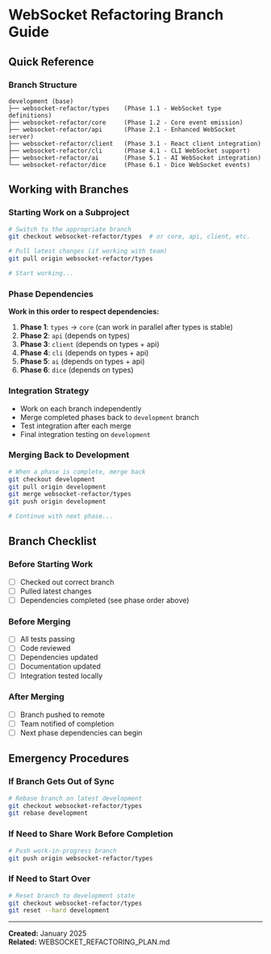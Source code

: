 # WebSocket Refactoring Branch Guide

## Quick Reference

### Branch Structure

```
development (base)
├── websocket-refactor/types    (Phase 1.1 - WebSocket type definitions)
├── websocket-refactor/core     (Phase 1.2 - Core event emission)
├── websocket-refactor/api      (Phase 2.1 - Enhanced WebSocket server)
├── websocket-refactor/client   (Phase 3.1 - React client integration)
├── websocket-refactor/cli      (Phase 4.1 - CLI WebSocket support)
├── websocket-refactor/ai       (Phase 5.1 - AI WebSocket integration)
└── websocket-refactor/dice     (Phase 6.1 - Dice WebSocket events)
```

## Working with Branches

### Starting Work on a Subproject

```bash
# Switch to the appropriate branch
git checkout websocket-refactor/types  # or core, api, client, etc.

# Pull latest changes (if working with team)
git pull origin websocket-refactor/types

# Start working...
```

### Phase Dependencies

**Work in this order to respect dependencies:**

1. **Phase 1**: `types` → `core` (can work in parallel after types is stable)
2. **Phase 2**: `api` (depends on types)
3. **Phase 3**: `client` (depends on types + api)
4. **Phase 4**: `cli` (depends on types + api)
5. **Phase 5**: `ai` (depends on types + api)
6. **Phase 6**: `dice` (depends on types)

### Integration Strategy

- Work on each branch independently
- Merge completed phases back to `development` branch
- Test integration after each merge
- Final integration testing on `development`

### Merging Back to Development

```bash
# When a phase is complete, merge back
git checkout development
git pull origin development
git merge websocket-refactor/types
git push origin development

# Continue with next phase...
```

## Branch Checklist

### Before Starting Work

- [ ] Checked out correct branch
- [ ] Pulled latest changes
- [ ] Dependencies completed (see phase order above)

### Before Merging

- [ ] All tests passing
- [ ] Code reviewed
- [ ] Dependencies updated
- [ ] Documentation updated
- [ ] Integration tested locally

### After Merging

- [ ] Branch pushed to remote
- [ ] Team notified of completion
- [ ] Next phase dependencies can begin

## Emergency Procedures

### If Branch Gets Out of Sync

```bash
# Rebase branch on latest development
git checkout websocket-refactor/types
git rebase development
```

### If Need to Share Work Before Completion

```bash
# Push work-in-progress branch
git push origin websocket-refactor/types
```

### If Need to Start Over

```bash
# Reset branch to development state
git checkout websocket-refactor/types
git reset --hard development
```

---

**Created:** January 2025  
**Related:** WEBSOCKET_REFACTORING_PLAN.md

